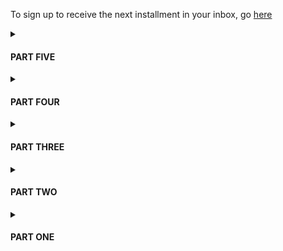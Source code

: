 To sign up to receive the next installment in your inbox, go [here]( https://docs.google.com/forms/d/13r9zOV1WA9pKq0Mif7C7cdIhgjhjsVURkTKXmV9N06Y/edit)



<details>
	<summary><h4>PART FIVE</h4></summary>
	<p>It feels right to be out on the water again. Back in her old life, L spent nearly every morning on a long-tail boat going out to a dive site. That half-hour ritual had always allowed her to collect her thoughts, the noise of the gas engine drowning out everything but the waves, the wind, and the sun. A morning boat ride meant she was on her way to do something worthwhile.</p>
	<p>But there is no sound of an engine here. Only the creak of a metal boat, and oars slapping the water. And instead of soaring along, Ivy and George are slowly rowing them toward the astonishing border, which shines fluorescent green against the bright blue sky.</p>
	<p>Their progress is strained, because as they approach the threshold, the current resists them. George's hairy back begins sweating profusely, but Ivy has covered up well, in a hat and baggy white shirt.</p> 
	<p>When L shields her eyes, she can see a tiny wave, maybe 15 centimeters high, zig-zagging along the border. She tries to think of scientific reasons for this--underground columns perhaps, but nothing, nothing about it seems natural.</p> 
	<p>They stop rowing. By now, she can see what those shapes are that she'd noticed from the shore. Islands of plastic crates, painted a neon gold that glints in the sun. Behemoths, guarding whatever lies beyond.</p>
	<p>"What's in all these crates?"</p>
	<p>"We haven't been able to figure that out," says George. He digs in his bag and removes a handheld device with a screen on it. He swipes his thumb across it to turn it on and, after a moment, a reading of ".3" shows up. "It's not safe to go check them out."</p> 
	<p>"What's that?" L asks.</p>
	<p>"A geiger counter," says Ivy. "You have to take one when you come out here."</p>
	<p>"Is .3 safe?" L asks.</p> 
	<p>".3 sieverts isn't great, but for a short period of time, we're fine," says George.</p> 
	<p>"What about closer to the border? Does it change?"</p> 
	<p>"Oh yeah," says Ivy. "It gets much worse. Actually, George had wanted to take another reading of the levels closer to the border. But we don't have to if you're not comfortable."</p> 
	<p>"Well, if you guys are sure it's safe enough. I mean do you know for sure how dangerous it is? I don't mean to be rude, but..." How reckless are we being here?</p>
	<p>"Well, yeah, I do," says George. "I'm a nuclear engineer."</p>
	<p>"Oh, well that's pretty fuckin' handy," says L.</p> 
	<p>"Yeah, pretty much everyone who arrives here has some kind of highly relevant skill," says George. His tone is nonchalant, but his expression communicates otherwise. It says, yeah, isn't that fuckin' creepy?</p> 
	<p>"So," says L.</p> 
	<p>"So, the last time we rowed up to the border, it was at 5 sieverts per hour. That's pretty damn high. If we stayed at that level for an entire hour, at least one of us would die within a couple weeks."</p>
	<p>"Woah," says L.</p>
	<p>"But, when we take a reading, we just row up to it quickly, stay there for maybe 5 seconds before rowing back--the levels fall really quickly down to a safe level. So we end up getting a dose of like .007. That's like...4 CT scans?"</p>
	<p>"Ya know what? I think I'll go for a swim," says L. "Let you guys do your thing."</p> 
	<p>"Totally cool," says George.</p> 
	<p>L hops out of the boat and swims a bit toward the shore. George and Ivy give each other a look and then row three times, moving several meters forward before bobbing back a half-meter. L sees Ivy record the reading in a small notebook and then they quickly row back toward her.</p>
	<p>"What'd it say?"</p>
	<p>"4.9," says Ivy. "About the same as last time."</p> 
	<p>L pulls herself back into the boat. "So now what?"</p>
	<p>"Typically," George says, "We row to a safe area and then we just chill. It seems pretty obvious that we need to go check out those crates, but there's no way to get out there. So we've somehow got to bring them--"</p>
	<p>"To us," says L.</p> 
	<p>"Exactly," says George.</p> 
	<p>"Won't they be radioactive?"</p>
	<p>"We'll see. The radiation could fall back down past the border zone, we don't actually know. That black water could be totally safe."</p>
	<p>"It doesn't look like the safest water," L says. As a SCUBA diver, the opaqueness of the water beyond the threshold horrifies her at a deep level.</p> 
	<p>"No," says George. "But, even if the crates are radioactive, there's ways to clean things to make them safer to handle."</p> 
	<p>"Gotcha. So now, we just think?"</p>
	<p>George turns up his hands. "Nothing better to do really."</p>
	<p>They row back to an even lower radiation level and Ivy gets out her drawing supplies. The sun is really out now. L wishes she'd brought more cover. In her haste, she didn't even bring a hat and is just wearing her bathing suit top and shorts. "You try a magnet?" she asks.</p> 
	<p>"We'd need a pretty fucking powerful magnet," says George.</p> 
	<p>She has no other ideas. "Well, what have you tried?"</p>
	<p>"Uh, nothing?" says George. "We've mainly been setting things up, trying to survive. Ivy and I only recently started trying to come out here regularly.</p> 
	<p>They sit in silence. After awhile, Ivy has drawn a striking image of the border, capturing with her colored pencils the near exact shade, and fluorescent nature of its glowing green. Finally she puts the sketchbook down. "I guess we should head back soon," she says.</p>
	<p>"Wait," says George. "Just give me a few more minutes." L notices that his brow has furrowed and his whole body has become still. He stares at a single spot in the direction of one of the crates.</p> 
	<p>L follows his gaze. After a minute, she sees something. Or did she? A ripple in the calm black water. So small she doesn't say anything. But then, a minute later, the three of them gasp. Back beyond one of the gold crates, something emerges out of the water and then dips back down under it. A whale, or a shark, the hint of its shiny grey back standing out in stark contrast against the onyx of the water. But there was something strange about it, something on its back.</p> 
	<p>When it appears again, it's much closer. L sees now that it has a band around its torso, a wide, black rubber band, and attached to the band is something, something with a screen and flashing red figures. "It's a bryde whale," says L, noting the tall, falcate dorsal fin, and now, as it resurfaces again, the three characteristic head ridges. Again, a whale endemic to the Gulf of Thailand, one she would have no trouble identifying, even though she's seen them only a handful of times.</p> 
	<p>The three of them are frozen as the whale approaches. The next time it emerges, it breaches, straining up out of the water, higher than it seems it should be able to go before it slams its gigantic body back down, creating a huge splash, the edges of which reach their boat and provide a cool relief to L's burning forehead. Her breath is shallow. On the screen were numbers--what were they?</p> 
	<p>Now the whale resurfaces and skims the surface only 10 meters away. They can see clearly its message now: a clock, counting down: 07:23:55.</p>
</details>
		
<details>
	<summary><h4>PART FOUR</h4></summary>
	<p>After her conversation with Ivy, L walks down to the beach and digs a shallow hole. She lies down in it and imagines she’s her old family dog. She sniffs at the salty air and tries to slow her heartbeat. As the sun begins to set, she falls asleep.</p>
	<p>She wakes to a touch on her shoulder. It’s George, standing over her, bathed in the waning green light coming from the horizon. Next to him is a squat, bearded man with an inscrutable expression.</p>
	<p>“Sorry!” George says. “We just thought you should probably get set up for the night! This is Brendan, our resident tent-builder.” The other man sticks out his hand and L shakes it. “Brendan doesn’t talk,” George says. “He used to be able to before he arrived, apparently.”</p> 
	<p>Brendan nods once to confirm.</p>  
	<p>“Want to go pick out your home base?” George asks.</p>  
	<p>L nods, though the word "home" makes her want to run into the ocean and start swimming.</p> 
	They meander through the jungle until L chooses a spot. It’s about five minutes up the path on the side of the house, next to what can hardly be called a creek: a thin stream of water running over some rocky dirt at the bottom of a manmade ditch.</p>  
	<p>L watches and occasionally assists while Brendan builds her a temporary tent, using tarps and bamboo poles. He communicates to her via gestures that she will have a hut like the others within a week. After a while, L points to his mouth and turns up her hands. He shrugs, then opens his mouth wide and pushes in his diaphragm. The noise that comes out is barely a moan, riding high on top of a wind of breath.</p> 
	<p>"So, you can't even make noise really?"</p> 
	<p>Brendan nods.</p>  
	<p>By nightfall, they have made a teepee with a lower skirt as well as a top skirt, which can be removed to allow for airflow on nights when it isn’t raining. It’s hard to say whether exposing herself to the island’s mosquitoes is worth the breeze. That night, she falls asleep as soon as she lies prostate on her loaned sleeping bag. In the morning, she finds herself scratching a sore into her thigh. She is covered in bites. Throughout the day, the others chuckle at her thick welts and constant scratching. They tell her she will get used to it. Besides, they say, no one has gotten any mosquito-borne illness so far, so she doesn’t need to worry.</p>  
	<p>Over the first few days, L keeps her distance from the others. Since they don’t push her to join in on their activities, she gathers that she is probably behaving pretty normally for having recently teleported. Meals are served communally and L gets in the habit of taking an aluminum plate out to the beach to sit alone. To avoid the others who work at the beach lab, she walks a kilometer or so to a bamboo dock, to which a small metal boat is tied.</p> 
	<p>She spends entire afternoons studying the line where the radioactivity begins. The water close to their island is clear, but several kilometers away, near the land on the other side of the bay, the color changes. After a flourescent green threshold, the water looks black. In it, she can see vague shapes bobbing up and down.</p> 
	<p>In the evenings, the tide moves out, revealing a biodiverse, shallow, littoral zone for a dozen meters out. L puts on a pair of too-big water shoes available in the main house and goes exploring. She is careful to step only on rock and dead coral because the living reef here seems healthy and she doesn’t want to damage it. Crabs, sea cucumbers, and urchins abound. The pistol shrimp, which are mostly too small to see, make their presence known by a loud popping sound. She imagines they are protesting her and the others’ presence here, unnatural as it is, by shooting tiny guns. There is also a species of snake or worm that she doesn’t recognize, which darts out from under one rock to go hide under another. She chases it one evening for almost an hour, trying to catch it, but it’s too quick.</p> 
	<p>Besides idle observation, L sleeps. The fatigue that had come over her in the week before her teleportation seems to have only gotten worse. She estimates that she’s spending at least 12 hours a day in a deep sleep. To avoid the mosquito bites at night, she keeps her tent closed and often wakes up in a pool of sweat. It’s hot and humid here. Although she might have time-traveled or changed dimensions, it doesn’t appear that she’s left Thailand.</p>  
	<p>When the tide comes in, or when she wades out a little farther, she can see countless fish just by looking down into the water. All the regular culprits are there: butterfly fish, rabbit fish, damsels, groupers. These fish feel familial, as if they are the very same ones she spends hours looking at every day back home. Altogether, this biosphere is remarkably consistent with that of her home island, despite its being surrounded by filth and decay.</p>  
	<p>Especially at night, the beach is populated by a bevy of hermit crabs. When she doesn’t want to think anymore, she races two of them against each other, digging out mazes on the beach and taking bets against herself for which crab will win.</p>   
	<p>The thought often enters L’s mind that she has gone crazy. Each day, she asks one or another of the group to confirm for her the story as she understands it. They use different words, but convey much the same message. Everyone arrived suddenly without any clear directive, but with all the supplies they need to perform their vocations, even if it meant scrounging around the island a bit. She estimates there are around thirty residents in all. The mood among the group feels uncannily happy. As if, despite the existential horror, they are enjoying themselves. She wonders if she will feel this way after a while.</p> 
	<p>Toward the end of her first week, she is eating her breakfast by the dock when George and Ivy approach. George throws a bag of equipment into the boat.</p> 
	<p>“What are you guys doing?” L asks.</p>  
	<p>“We’re going out there,” says Ivy, pointing toward the bay on the other side. She holds a notebook and a pencil case.</p>  
	<p>“Isn’t it dangerous?” L asks.</p>  
	<p>“No one’s gotten rad poisoning yet,” says George with a shrug.</p> 
	<p>“It’s not dangerous as long as we don’t go over the radioactive threshold,” Ivy explains. “Would you like to join?”</p> 
</details>

<details>
	<summary><h4>PART THREE</h4></summary>
	<p>Just inside the forest is what appears to be a small village. All around her, wedged in between tall coconut and palm trees, are simple bamboo huts on platforms. There must be thirty or so, each of a similar size and design: a window on the left and a bamboo door. Inside the open huts L sees an odd assortment of camping pads, sheets, quilts, and knitted blankets.</p> 
	<p>Deeper into the forest, there is a large, two-story house made of adobe bricks. A gate closes off the first story, creating a crawl space and flood zone underneath the main area of the house. On the second story, there is a large porch, where electronics and various supplies are laid out. The place is porous, open-doored, an inside-outside place. It looks like it could be overtaken by the jungle at any moment.</p>
	<p>As they approach someone shouts from inside, “Ahhh!!” Alarmed, L looks at her new host, eyes wide.</p>
	<p>“That’s okay,” he says. “That’s just Ivy. She probably saw a snake.” He’s smiling again.</p>
	<p><em>This guy is cheery.</em></p>
	<p>She continues to follow him up the dirt path toward the house, looking out for snakes and other critters. On her island she’d grown used to keeping an eye out for certain pests: red centipedes whose sting is so potent you need morphine to deal with the pain, two-meter long cobras, sand flies whose bites took weeks to stop itching. But who knows what the dangers are here. She figures she can’t be too far from home, but something tells her she can’t be so sure.</p>
	<p><em>My sense of direction is off. The iron in my nose is de-magnetized, as my dad used to say. Ha.</em></p> 
	<p>On the porch are several bamboo woven maps, upon which are arrayed a variety of tools; arduinos, wires, and batteries, as well as natural tools like coconut husks, banana leaf wrappers, and small structures made from bent sticks.</p>
	<p>Inside the house several other scruffy humans stretched out on bamboo mats. Some of them are writing or drawing on paper, others arrange wires on small circuit boards.</p>
	<p>“This is everybody,” he says, gesturing. “You’ll meet them all in a moment.”</p>
	<p><em>Why do I need to meet all these people? Can’t you take me back home?</em></p>
	<p>They all look up at her with the same genre of expression: empathetic despair.</p>
	<p>She doesn’t feel despair, or rather didn’t. But now it creeps in, a worm that multiplies and divides again and again, until it has clogged up her brain, rendering her physiology sluggish.</p>
	<p>George catches this in her eyes.“Let’s talk for a bit,” he says and motions to two lawn chairs in the corner beside a small table. They are within earshot of the rest of the group and it makes L uncomfortable. The word <em>cult</em> flashes again in her mind and she remembers the story of a woman two years back, found in the jungle on her home island. Barely twenty years old, trying to escape from a yoga cult, she thought she could take a shortcut through the jungle. A couple weeks later she was found dead, half-eaten by lizards. </p>
	<p>“I know this is weird,” George says, and L notices for the first time that his voice is soothing, or rather that it has all the qualities of being soothing, while at the same time giving off an artificial effect. “When I first got here it felt like a dream, or maybe even a nightmare. I kept feeling like I would wake up soon and go back home. But…well…I’ll explain that part later. First thing you should know is that you’re safe and the people here are safe. These are good people. Generally they’re artists, scientists, engineers. Would you say you fit into one of those categories?”</p>
	<p>“Biologist,” she murmured.</p>
	<p>“Ah, a biologist. Interesting. The last four have been biologists, perhaps there’s a new species we’re meant to discover,” he said to her, but well within earshot of the others, who turned and raised their eyebrows in interest.</p>
	<p>“What?” she says, out loud now. “What are you talking about?”</p> 
	<p>“I’m sorry, I know this is overwhelming at first</p>
	<p>“Look, all I need is a phone!” she says firmly.</p>
	<p>“We don’t have one here,” he says. </p>
	<p>She’s getting ready to give up, walk back down to the beach and figure this out on her own. Get away from these weirdos. “Look,” she says. “I just got in a little bit of trouble SCUBA diving and need some help getting home. Are you going to help me get back home? Are you? If I’m being totally upfront with you, if I’m being totally fuckin’ straight, I don’t really know where I am or how I got here. I was SCUBA diving. I was under the FUCKING WATER AND NOW I’M HERE.” She’s got her hands on the arms of her chair now, more weight flowing into them bit by bit.</p>
	<p>The room is staring at her now, but they seem unconcerned. George looks at her with understanding.</p>
	<p>“I’m sorry,” he says. “We’re still figuring out how to welcome people. I know I was totally confused when I got here. You see, this is not a normal island. You’ve…well… teleported here. Or time traveled or something. We all did.”</p>
	<p>She gets up, her knees slightly bending, her hands almost in fight stance. As she walks toward the door, the creak of her bare footsteps on the wooden floor fill the room. The others gaze up at her with the same sorry empathy they had for her before.</p>
	<p>On the porch, the sun hits her hard and she begins running toward the beach.</p>
	<p><em>What the fuck what the fuck what the fuck.</em></p>
	<p>She plops herself down under a palm tree and puts her hands on her temples. Her headache is coming back.</p>
	<p>After a few minutes a woman approaches her and sits down nearby. At first, L avoids her gaze.</p>
	<p>“Um, if you want I can try to explain things,” she says after a moment.</p>
	<p>L looks at her. This woman doesn’t have the wide-eyed look of the others. She's a thin Asian woman with round hipster glasses and an oversized cotton button-up shirt. For the first time, L realizes that most people here are dressed in ill-fitting clothes.</p>
	<p>“So, uh, ok here we go. Well first of all, we don’t know what this place is exactly.”</p>
	<p>"Very helpful," L says.</p>
	<p>“But what we do know is that people started showing up here two months ago and we get a new person every couple of days. People show up on the beach in various states of undress, without any possessions. Last week, I was in the middle of taking off for a flight to Singapore, and then I found myself washed up on that beach, trying to breath through a nose full of sand. Another few people were SCUBA diving, just like you, when they showed up.”</p>
	<p>She trails off, as if trying to prioritize all the information she has to convey.</p>
	<p>“Also, we can’t really go anywhere else. We’ve built a raft to explore the surrounding sea, but we can only go so far. It's generally calm, but past a certain point it's full of jellyfish and trash. And there is some land across the bay, but it appears to be radioactive. This little island is like a Garden of Eden or something. Unlike everything else, it’s not radioactive and apparently, according to George and some of the others who got here first, there were all these supplies there, even when the first ones arrived. There is fresh water, and plenty of food to be foraged. The little kitchen off the main house was there, stocked with some basics. You can see we’re starting some gardens near the house,” she says, pointing toward rows of dark, humus-laden, bare earth, near the front porch of the house.</p> 
	<p>L wants to believe it’s a joke, or a dream, or something, but there is emotion behind what this woman says. If it’s all a trick, she’s buying in despite herself, at least for now.</p>
	<p>“What the hell?” L says.</p>
	<p>The woman widens her eyes and tightens her mouth, as if to say, yeah, pretty fucked up right? “I’m Ivy, by the way,” she says and shakes L’s hand.</p>
	<p>“So what, were we brought here by some evil scientist or something?” L says, laughing.</p>
	<p>“That’s our best guess right now,” Ivy says, to L’s shock. “But again, we don't know. Most of the others are scientists, and there were tools left for making all sorts of robots and shit. Perhaps someone wanted to see what we could do with this world we seem to be stranded in.”</p>
	<p>“What do you do then?” L asks.</p>
	<p>“I’m a cartoonist,” Ivy says with a shrug.</p>
	</details>

	
<details>
	<summary><h4>PART TWO</h4></summary>
	<p></p>
	<p>She sits up and digs her hands into the cool sand. She’s right at the shore line and the water laps at her like a salt-seeking dog. She examines her limbs and finds no wounds, no bruises, no scraped skin. Her skull, too, appears unharmed. She is intact. Despite this, she feels weak and somewhat disoriented. Not knowing what else to do, she lies back and waits for understanding to return to her. </p>
	<p><em>Probably this is a remote beach near where we were diving. And…my team just thought I needed medical attention and that I shouldn’t be moved. Probably they’ll be back soon.</em></p>
	<p>As the shock of being alive and in an entirely different place from her last recollection fades, she begins to re-inhabit her body and finds that the sensations are mostly bothersome. Sand in her shorts and a terribly parched throat. It’s the first time she notices that not only does she lack SCUBA gear, but her wetsuit is gone too—she's sporting only her shorts and bathing suit top.</p>
	<p>A noise from inside the forest 500 meters down the beach sends a jolt of fear down her limbs. Moments later, a figure emerges. From far away, he looks like an early human: hairy, bearded, broad-chested, a bit of a lumbering walk. He wears khaki shorts with patches on them. She’s reminded of the tanned Russians she used to see camped out in abandoned tin mines on a secluded beach near one of the regular dive sights. They’d emerge late mornings, make fires, do laundry, and lay out in the sun as if ready to die, toasting evermore their already tan bodies. This guy has their look, but not their cool, relaxed posture. He walks exuberantly, then begins to jog toward her.</p>
	<p>**</p>
	<p>“Welcome!” he yells, cupping his hands around his mouth.</p>
	<p>She starts to get up but feels light-headed again.</p>
	<p>“Don’t get up!” he shouts, holding out his hands.</p>
	<p>She sits back down, surprising herself with her subservience. Half-wondering if she should get up and run, she stays put. </p>
	<p><em>My body must still be in shock.</em></p>
	<p>Now the man is close. She sees that he is young, perhaps late-twenties or early-thirties, with an excited expression on his face. Nothing like those blasé Russians from the tin mines. He smells of sweat and soil. He kneels down beside her and extends his hand.</p>
	<p>“Welcome. I’m George!” he says and she takes his hand and squeezes. A moment passes wherein she could give her name. “I don’t normally do this!” he says. “I’m not the one to welcome people, I mean. This is exciting!”</p>
	<p>Sensing he needs to project more seriousness, he lowers his voice. “You seem to have retained your strength. Your muscles feeling okay otherwise? No aches or spasms?”</p>
	<p>She shakes her head.</p>
	<p>“That’s good, sometimes people come here with some decompression sickness,” he explains.</p>
	<p>They stare at each other for a moment, both unsure of how to bridge the chasm of ignorance between them.</p>
	<p>“I was foraging in the forest there and heard someone groaning a bit,” he explains. She doesn’t remember making any sounds. “Maybe that was when you were waking up?” he adds, intuiting her confusion.</p>
	<p>“I think I got in some kind of accident. I don’t fully understand,” she says finally, laughing a bit, awkwardly. “I’m just sort of trying to sit here and center myself,” she says, thinking maybe she could get this guy to leave her alone for a bit longer, give her a little more time to remember what the hell happened. Because whatever is happening it’d probably be best to figure out on her own. <em>Right?</em> You never knew what kind of Westerners you’d encounter in this part of the world. There wasn’t a small chance she’d landed on an island run by a yoga cult. Heck, there could be a guy just around the corner with ‘magic powers.’</p>
	<p>“Sure,” he says. “What were you doing before you found yourself here?”</p>
	<p>“Well, I was SCUBA diving. Or I thought I was. But I don’t have any of my gear with me. I think my team is probably nearby.”</p>
	<p>He nods. “Once you feel okay to walk we should go back to the main house and we can tell you everything we know. Want to try to walk a bit?” he asks and puts out his hand.</p>
	<p>“Wait, what do you mean everything you know?” she says laughing. “If I could just use a phone, I’ll call my office, someone should be there.”</p>
	<p>He makes a sympathetic noise with his mouth that she can’t quite interpret. “Why don’t we come back to the house first thing? You see—you’ve landed on a pretty peculiar little island here. I’ll explain everything back at the house. We’ve got great people there that can take care of you. So please, it’s just a five minute walk into the forest. Let me show you.”</p>
	<p><em>Definitely a cult. Oh well, maybe they’ll have a phone at least.</em></p>
	<p>She hoists herself up, declining his proffered hand. They begin walking toward the forest. She expects to hobble a bit, to stumble maybe, but instead she feels lithe.</p>
	<p>xxxxxxxxxxxxxxxxxxxxx</p>
</details>

<details>
	<summary><h4>PART ONE</h4></summary><p></p>
	<p>Lately, every time L ascends, she feels on the verge of passing out. About two meters from the surface, she finds herself needing to grasp onto the inflater nozzle of her BCD in order to remind her body of the task at hand. The water squeezes her, the churning, womb-like sounds surrounding her and disorienting her. The sun, filtered by the water into individual rays, hits like a spotlight, causing her to shield her eyes even as she felt herself hungrily drawing toward it.</p>	
	<p>And now, once again, she finds herself on the surface, back in her right mind, back on solid ground, which is in fact the choppy surface of the water. The sun steady, the physics standard. Escaped. Just a weird sensation was all.</p>
	<p> Ever since she was a beginner diver, she’d felt a whiff of this sensation, but in the past few weeks it’s become stronger every dive. Glancing around to check that the interns she's been diving with are well, she actually wonders—if she were to let herself go on autopilot during ascension, allow her mind wander even just a bit, would she make it? Or would she pass out, sink to the bottom, die immediately? </p>
	<p><em>What an unscientific thought</em>. Likely she was becoming dizzy as a result of a slight physiological malfunction. An inner ear issue. Or maybe it was simply that this feeling mimicked that of not wanting to wake up from a good dream—it was so peaceful under there after all, so cozy, meditative. Your mind couldn’t be scattered. The water directed your focus, plied your attention toward what it wanted to show you.</p>
	<p>“My god, I know how you feel,” her colleague, E, tells her as they unsuit back on the boat. E grunts as her tank clinks into its holder. “Sometimes I just don’t want to leave that world.” </p>
	<p>“Maybe that’s all it is,” L replies, but still she can’t explain why the sensation is getting stronger, or—could she say—worse?</p>
	<p>**</p>
	<p>Two hours later she is entering the day’s data into the Thai governmental database. On that morning's dive, she and her team of interns completed a fish survey and noted this bounty: forty-five butterfly fish, nine bream, five parrot fish, three angel fish, twenty-five wrasse, forty-five cardinal fish, and one soap fish. Still much fewer snapper than she’d like to be seeing, but the other fishes were doing well.</p>
	<p>E types away beside her, probably messaging with a prospective intern: an eager undergraduate or beleaguered graduate student, looking for a suitable research site to host them as well as an exciting Southeast Asian experience. A storm has rolled in. L’s nostrils are alerted to a metallic smell as large raindrops begin to fire away on the roof like they mean to put a hole in it. She feels as if the space has become smaller, as if the world would be happy to do them in.</p>
	<p>L leans her forehead on her hand, rubs her temples. “I’ve got a bit of a headache now,” she says. E turns toward her and frowns.</p> 
	<p>“Take a paracetemol,” E says and, sighing, turns back to her computer. Then she groans. “This student wants to bring his girlfriend. But she’s not going to do any research. She just wants to hang out.” She rolls her eyes.</p>
	<p>L gets up and heads to the kitchen to get a drink of water. On her fourth step, a curtain comes over her vision and all she can see is black. “I’m going blind,” she says as she collapses to the floor.</p>
	<p>When she wakes up, E is standing over her. Her face looks old, and the geometry of it evokes an ancient math. L is sure, then, that there have been hundreds of people throughout human history that looked exactly like E.</p>
	<p>And then she feels her heart beating faster than it should be beating. Her breath is deep and rapid at the same time, as if she can’t get enough air. But she respires, her heart beats, and she can see.</p> 
	<p>“I’m okay,” she says.</p>
	<p>“My god, what is wrong with you?” E yells, her Russian accent really coming out now. “Do you want me to call an ambulance?”</p>
	<p>“No, no,” L says. “I just stood up too fast I think. Something a little off with my circulation lately, maybe my blood pressure.”</p>
	<p><em> Maybe I’m fucking pregnant. Fucking pregnant, that’s a funny phrase.</em></p>
	<p>“My god, go home,” E says. “Take the day off.”</p>
	<p>“But new students are coming, I have to orient them.”</p> 
	<p>“Honey, you need to take some time <em>off</em>.”</p> 
	<p>**</p>
	<p>A couple hours later L is in her house, in her bed, inside the mosquito net. Her headache has faded and she feels fine. The storm has passed away, leaving behind thin, shifting, planes of air. She’s reading a dense, poetic book about water and how to interpret it. She’s enjoying the language, but can’t process much meaning from it. She puts the book down and looks at her nightstand. Two pregnancy tests rest there, staring up at her with two blank eyes. No results.</p>
	<p><em>How is this possible?</em></p>
	<p>Pregnancy was unlikely, as she and her various partners on the island always used condoms, but you never knew. So she could understand a positive result and she could understand a negative result but a non-result was perplexing to say the least.</p> 
	<p><em>Just a little low on iron from my last period. Something, something like that.</em></p>
	<p>It is barely five o clock. A breeze blows in and a rodent scampers across her roof. The cicadas are quieting down to a low, tired, scratching, only needing to cool themselves down a little in this breezy landscape.</p> 
	<p><blockquote>“We will look at water as the subject. Mammals and insects are interesting, but they will only earn their place in this book to the extent that they can explain the behavior, the signs and symbols of water.” </blockquote><p>
	<p>She puts the book down and falls asleep. She sleeps 12 hours. At 5 am a gecko lands on the wall of her bungalow just outside her head and calls out, loud and clear, “unh unh, unh unh, unh unh,” and she jolts awake, thinking the gecko is in her bed, that someone put it in her bed to wake her up, but there’s no one in her house, not even a gecko.</p> 
	<p>She can’t believe she slept 12 hours.</p>
	<p><em>Maybe I am fucking pregnant.</em></p>
	<p>Suddenly she feels tough and lichenous, tucked away inside herself from whatever might be happening outside.</p>
	<p>**</p>
	<p>On her motorbike drive to work, a rabid dog lunges at her, causing her to swerve sharply. After driving off a safe distance, she stops and looks back at it. It lies in the middle of the road, sunning.</p>
	<p>She gets to the lab before E and spends a quiet morning drinking coffee and looking over the data. The coral bleaching is getting worse and <em>what to do, what to do about that</em>. 50% bleached already and it’s only the beginning of the hot season. At some point in her meager little life, she’d decided that the best thing she could do was have this field station and report the data. Tell the authorities. Alert people in power. Bolster the science, strengthen the argument. Not shut up. Perhaps she should do more.</p> 
	<p>E enters the room with her arms full of bags and various other attachments. Her motorbike helmet falls off her arm and rolls toward L. E's eyes go wide and she feigns anger. “My god, what are you doing here?”</p>
	<p>“What do you mean?” L says.</p> 
	<p>“I thought you’d take the day off.”</p> 
	<p>“Oh I’m fine. Got a good night's sleep."</p> 
	<p>E tuts and shakes her head reprovingly.</p>
	<p>**</p>
	<p>Two hours later they’re diving again. It’s been determined L will be divemaster for two of the more experienced students and E will take the newbies. That way, the experienced students can cover some of the more routine data gathering and L can be free to focus on her pet research project, which tests whether smaller solitary corals are less resistant to bleaching than larger solitary corals.</p>  
	<p>E's group lays out the transects while L and her interns hang back and look at coral. She breathes out and sinks closer in to some branching coral, the home of twenty or so baby, white and yellow butterfly fish, who dart in and out like bees. She wishes she were doing a fish survey so that these lovely, tiny fish could be counted. If only their presence could be felt, could matter in the world. But probably they don’t care either way, probably that doesn’t matter to them.</p> 
	<p>Now it’s time to go and she motions the students to go ahead of her. With the lab's underwater camera they take a picture of the transect measuring tape every 50 cm. Back at the lab they will need to go through every one of these 300 pictures and identify the coral just to the left of the transect. She removes her underwater slate from her BCD pocket and begins counting. Everything is slow, deliberate. It’s arduous counting all the solitary corals—there are so many. The students’ frog kicks are too frequent, they are going too fast—almost out of her sight now. No matter, they are safe and experienced. She finishes her survey and meets them at the end of the third transect at 50 minutes into their dive. Together they reel up the transects, spiders assuming the thread of their web back into their abdomens. She directs one of the students to take the transect bag and hook it to her kit. The three of them look at each other in the eyes and L makes the hand signal for “let’s ascend”—a thumbs up.</p> 
	<p>She doesn’t think about that strange sensation. She’s thinking about the data she gathered and about what conclusions she might begin to draw. Slowly, slowly, she swims up, not even needing to think about moving her feet, just willing herself up. And then, at three meters from the surface, once again, it hits.</p>	
	<p>**</p>
	<p>The pressure is more intense this time, the movements of the water like a thousand little flies distracting her attention. The light hits and she feels the heat of the sunrays on her body. The rays form a cone, which twists around her, and she is an unwilling dancer, moving her limbs oddly, floating six inches above an empty stage.</p> 
	<p>And then she is elsewhere. Her face is naked—no regulator. She feels sand in her nose and on her lips. She sputters, rubs her nose with her index and thumb, sticks out her tongue. Opens her eyes. She’s on the beach. Or a beach, rather. She doesn’t recognize the topography of this beach, with its thick forest, its meters of white sand. All the beaches on her island are short, with sparse, low vegetation and pieces of trash strewn about. This beach is pristine. A breeze tumbles down the white sand, unobstructed by a single other person. She is alone.</p> 
	<p> xxxxxxxxxxxxxxxxx </p>




